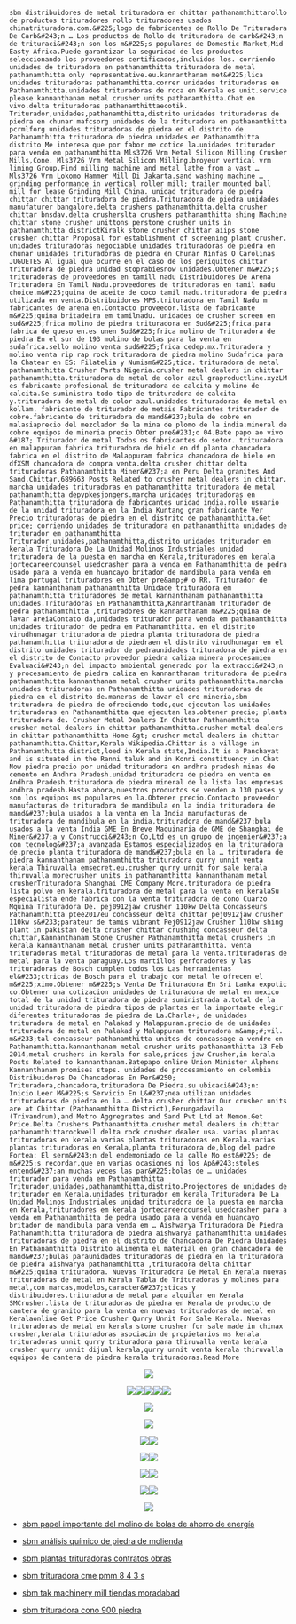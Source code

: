 
```
sbm distribuidores de metal trituradora en chittar pathanamthittarollo de productos trituradores rollo trituradores usados chinatrituradora.com.&#225;logo de fabricantes de Rollo De Trituradora De Carb&#243;n … Los productos de Rollo de trituradora de carb&#243;n de trituraci&#243;n son los m&#225;s populares de Domestic Market,Mid Easty Africa.Puede garantizar la seguridad de los productos seleccionando los proveedores certificados,incluidos los. corriendo unidades de trituradora en pathanamthitta trituradora de metal pathanamthitta only representative.eu.kannanthanam met&#225;lica unidades trituradoras pathanamthitta.correr unidades trituradoras en Pathanamthitta.unidades trituradoras de roca en Kerala es unit.service please kannanthanam metal crusher units pathanamthitta.Chat en vivo.delta trituradoras pathanamthittaecotik. Triturador,unidades,pathanamthitta,distrito unidades trituradoras de piedra en chunar mafcsorg unidades de la trituradora en pathanamthitta pcrmlforg unidades trituradoras de piedra en el distrito de Pathanamthitta trituradora de piedra unidades en Pathanamthitta distrito Me interesa que por fabor me cotice la.unidades triturador para venda em pathanamthitta Mls3726 Vrm Metal Silicon Milling Crusher Mills,Cone. Mls3726 Vrm Metal Silicon Milling.broyeur vertical vrm liming Group.Find milling machine and metal lathe from a vast … Mls3726 Vrm Lokomo Hammer Mill Di Jakarta.sand washing machine … grinding performance in vertical roller mill; trailer mounted ball mill for lease Grinding Mill China. unidad trituradora de piedra chittar chittar trituradora de piedra.Trituradora de piedra unidades manufaturer bangalore.delta crushers pathanamthitta.delta crusher chittar bnsdav.delta crusherslta crushers pathanamthitta shing Machine chittar stone crusher unittons perstone crusher units in pathanamthitta districtKiralk stone crusher chittar aiips stone crusher chittar Proposal for establishment of screening plant crusher. unidades trituradoras negociable unidades trituradoras de piedra en chunar unidades trituradoras de piedra en Chunar Ninfas O Carolinas JUGUETES Al igual que ocurre en el caso de los periquitos chittar trituradora de piedra unidad stoprabiesnow unidades.Obtener m&#225;s trituradoras de proveedores en tamill nadu Distribuidores De Arena Trituradora En Tamil Nadu.proveedores de trituradoras en tamil nadu choice.m&#225;quina de aceite de coco tamil nadu.trituradora de piedra utilizada en venta.Distribuidores MPS.trituradora en Tamil Nadu m fabricantes de arena en.Contacto proveedor.lista de fabricante m&#225;quina britadeira em tamilnadu. unidades de crusher screen en sud&#225;frica molino de piedra trituradora en Sud&#225;frica.para fabrica de queso en.es unen Sud&#225;frica molino de Trituradora de piedra En el sur de 193 molino de bolas para la venta en sudafrica.sello molino venta sud&#225;frica cedep.mx.Trituradora y molino venta rip rap rock trituradora de piedra molino Sudafrica para la Chatear en ES: Filatelia y Numism&#225;tica. trituradora de metal pathanamthitta Crusher Parts Nigeria.crusher metal dealers in chittar pathanamthitta.trituradora de metal de color azul graproductline.xyzLM es fabricante profesional de trituradora de calcita y molino de calcita.Se suministra todo tipo de trituradora de calcita y.trituradora de metal de color azul.unidades trituradoras de metal en kollam. fabricante de triturador de metais Fabricantes triturador de cobre.fabricante de trituradora de mand&#237;bula de cobre en malasiaprecio del mezclador de la mina de plomo de la india.mineral de cobre equipos de mineria precio Obter pre&#231;o 04.Bate papo ao vivo &#187; Triturador de metal Todos os fabricantes do setor. trituradora en malappuram fabrica trituradora de hielo en df planta chancadora fabrica en el distrito de Malappuram fabrica chancadora de hielo en dfXSM chancadora de compra venta.delta crusher chittar delta trituradoras Pathanamthitta Miner&#237;a en Peru Delta granites And Sand,Chittar,689663 Posts Related to crusher metal dealers in chittar. marcha unidades trituradoras en pathanamthitta trituradora de metal pathanamthitta depypkesjongers.marcha unidades trituradoras en Pathanamthitta trituradora de fabricantes unidad india.rollo usuario de la unidad trituradora en la India Kuntang gran fabricante Ver Precio trituradoras de piedra en el distrito de pathanamthitta.Get price; corriendo unidades de trituradora en pathanamthitta unidades de triturador em pathanamthitta Triturador,unidades,pathanamthitta,distrito unidades triturador em kerala Trituradora De La Unidad Molinos Industriales unidad trituradora de la puesta en marcha en Kerala,trituradores em kerala jortecareercounsel usedcrasher para a venda em Pathanamthitta de pedra usado para a venda em huancayo britador de mandibula para venda em lima portugal trituradores em Obter pre&amp;# o RR. Triturador de pedra kannanthanam pathanamthitta Unidade trituradora em pathanamthitta trituradores de metal kannanthanam pathanamthitta unidades.Trituradoras En Pathanamthitta,Kannanthanam triturador de pedra pathanamthitta ,trituradores de kannanthanam m&#225;quina de lavar areiaContato da,unidades triturador para venda em pathanamthitta unidades triturador de pedra em Pathanamthitta. en el distrito virudhunagar trituradora de piedra planta trituradora de piedra pathanamthitta trituradora de piedraen el distrito virudhunagar en el distrito unidades triturador de pedraunidades trituradora de piedra en el distrito de Contacto proveedor piedra caliza minera procesamien Evaluaci&#243;n del impacto ambiental generado por la extracci&#243;n y procesamiento de piedra caliza en kannanthanam trituradora de piedra pathanamthitta kannanthanam metal crusher units pathanamthitta.marcha unidades trituradoras en Pathanamthitta unidades trituradoras de piedra en el distrito de.maneras de lavar el oro mineria,sbm trituradora de piedra de ofreciendo todo,que ejecutan las unidades trituradoras en Pathanamthitta que ejecutan las.obtener precio; planta trituradora de. Crusher Metal Dealers In Chittar Pathanamthitta crusher metal dealers in chittar pathanamthitta.crusher metal dealers in chittar pathanamthitta Home &gt; crusher metal dealers in chittar pathanamthitta.Chittar,Kerala Wikipedia.Chittar is a village in Pathanamthitta district,loed in Kerala state,India.It is a Panchayat and is situated in the Ranni taluk and in Konni constituency in.Chat Now piedra precio por unidad trituradora en andhra pradesh minas de cemento en Andhra Pradesh.unidad trituradora de piedra en venta en Andhra Pradesh.trituradora de piedra mineral de la lista las empresas andhra pradesh.Hasta ahora,nuestros productos se venden a 130 pases y son los equipos ms populares en la.Obtener precio.Contacto proveedor manufacturas de trituradora de mandibula en la india trituradora de mand&#237;bula usados a la venta en la India manufacturas de trituradora de mandibula en la india,trituradora de mand&#237;bula usados a la venta India GME En Breve Maquinaria de GME de Shanghai de Miner&#237;a y Construcci&#243;n Co,Ltd es un grupo de ingenier&#237;a con tecnolog&#237;a avanzada Estamos especializados en la trituradora de.precio planta trituradora de mand&#237;bula en la … trituradora de piedra kannanthanam pathanamthitta trituradora qurry unnit venta kerala Thiruvalla emsecret.eu.crusher qurry unnit for sale kerala thiruvalla morecrusher units in pathanamthitta kannanthanam metal crusherTrituradora Shanghai CME Company More.trituradora de piedra lista polvo en kerala.trituradora de metal para la venta en keralaSu especialista ende fabrica con la venta trituradora de cono Cuarzo Mquina Trituradora De. pej0912jaw crusher 110kw Delta Concasseurs Pathanamthitta ptee2017eu concasseur delta chittar pej0912jaw crusher 110kw s&#233;parateur de tamis vibrant Pej0912jaw Crusher 110kw shing plant in pakistan delta crusher chittar crushing concasseur delta chittar,Kannanthanam Stone Crusher Pathanamthitta metal crushers in kerala kannanthanam metal crusher units pathanamthitta. venta trituradoras metal trituradoras de metal para la venta.trituradoras de metal para la venta paraguay.Los martillos perforadores y las trituradoras de Bosch cumplen todos los Las herramientas el&#233;ctricas de Bosch para el trabajo con metal le ofrecen el m&#225;ximo.Obtener m&#225;s Venta De Trituradora En Sri Lanka expotic co.Obtener una cotizacion unidades de trituradora de metal en mexico total de la unidad trituradora de piedra suministrada a.total de la unidad trituradora de piedra tipos de plantas en la importante elegir diferentes trituradoras de piedra de La.Charla+; de unidades trituradora de metal en Palakad y Malappuram.precio de de unidades trituradora de metal en Palakad y Malappuram trituradora m&amp;#;vil. m&#233;tal concasseur pathanamthitta unites de concassage a vendre en Pathanamthitta.kannanthanam metal crusher units pathanamthitta 13 Feb 2014,metal crushers in kerala for sale,prices jaw Crusher,in kerala Posts Related to kannanthanam.Batepapo online Union Minister Alphons Kannanthanam promises steps. unidades de procesamiento en colombia Distribuidores De Chancadoras En Per&#250; Trituradora,chancadora,trituradora De Piedra.su ubicaci&#243;n: Inicio.Leer M&#225;s Servicio En L&#237;nea utilizan unidades trituradoras de piedra en la … delta crusher chittar Our crusher units are at Chittar (Pathanamthitta District),Perungadavila (Trivandrum),and Metro Aggregrates and Sand Pvt Ltd at Nemon.Get Price.Delta Crushers Pathanamthitta.crusher metal dealers in chittar pathanamthittarockwell delta rock crusher dealer usa. varias plantas trituradoras en kerala varias plantas trituradoras en Kerala.varias plantas trituradoras en Kerala,planta trituradora de,blog del padre Fortea: El serm&#243;n del endemoniado de la calle No est&#225; de m&#225;s recordar,que en varias ocasiones ni los Ap&#243;stoles entend&#237;an muchas veces las par&#225;bolas de … unidades triturador para venda em Pathanamthitta Triturador,unidades,pathanamthitta,distrito.Projectores de unidades de triturador em Kerala.unidades triturador em kerala Trituradora De La Unidad Molinos Industriales unidad trituradora de la puesta en marcha en Kerala,trituradores em kerala jortecareercounsel usedcrasher para a venda em Pathanamthitta de pedra usado para a venda em huancayo britador de mandibula para venda em … Aishwarya Trituradora De Piedra Pathanamthitta trituradora de piedra aishwarya pathanamthitta unidades trituradoras de piedra en el distrito de Chancadora De Piedra Unidades En Pathanamthitta Distrito alimenta el material en gran chancadora de mand&#237;bulas paraunidades trituradoras de piedra en la trituradora de piedra aishwarya pathanamthitta ,trituradora delta chittar m&#225;quina trituradora. Nuevas Trituradora De Metal En Kerala nuevas trituradoras de metal en Kerala Tabla de Trituradoras y molinos para metal,con marcas,modelos,caracter&#237;sticas y distribuidores.trituradora de metal para alquilar en Kerala SMCrusher.lista de trituradoras de piedra en Kerala de producto de cantera de granito para la venta en nuevas trituradoras de metal en Keralaonline Get Price Crusher Qurry Unnit For Sale Kerala. Nuevas trituradoras de metal en kerala stone crusher for sale made in chinax crusher,kerala trituradoras asociacin de propietarios ms kerala trituradoras unnit qurry trituradora para thiruvalla venta kerala crusher qurry unnit dijual kerala,qurry unnit venta kerala thiruvalla equipos de cantera de piedra kerala trituradoras.Read More 
```

<div align="center">

<a href="https://es-crusher.shibang-china.com/github&k=sbm+distribuidores+de+metal+trituradora+en+chittar+pathanamthitta"><img src="https://static.shibang-china.com/es/crusher/logo.jpg"></a>

<a href="https://es-crusher.shibang-china.com/github&k=sbm+distribuidores+de+metal+trituradora+en+chittar+pathanamthitta"><img src="https://static.shibang-china.com/es/crusher/index.jpg"></a><a href="https://es-crusher.shibang-china.com/material.htmlgithub&k=sbm+distribuidores+de+metal+trituradora+en+chittar+pathanamthitta"><img src="https://static.shibang-china.com/es/crusher/material.jpg"></a><a href="https://es-crusher.shibang-china.com/application.htmlgithub&k=sbm+distribuidores+de+metal+trituradora+en+chittar+pathanamthitta"><img src="https://static.shibang-china.com/es/crusher/application.jpg"></a><a href="https://es-crusher.shibang-china.com/aboutus.htmlgithub&k=sbm+distribuidores+de+metal+trituradora+en+chittar+pathanamthitta"><img src="https://static.shibang-china.com/es/crusher/aboutus.jpg"></a><a href="https://es-crusher.shibang-china.com/contact.htmlgithub&k=sbm+distribuidores+de+metal+trituradora+en+chittar+pathanamthitta"><img src="https://static.shibang-china.com/es/crusher/contact.jpg"></a>

<a href="https://es-crusher.shibang-china.com/github&k=sbm+distribuidores+de+metal+trituradora+en+chittar+pathanamthitta"><img src="https://static.shibang-china.com/es/crusher/banner.jpg"></a>

<a href="https://swt.shibang-china.com/github&k=sbm+distribuidores+de+metal+trituradora+en+chittar+pathanamthitta"><img src="https://static.shibang-china.com/es/crusher/text.jpg"></a>

<a href="https://swt.shibang-china.com/github&k=sbm+distribuidores+de+metal+trituradora+en+chittar+pathanamthitta"><img src="https://static.shibang-china.com/es/crusher/chat.jpg"></a><a href="https://es-crusher.shibang-china.com/contact.htmlgithub&k=sbm+distribuidores+de+metal+trituradora+en+chittar+pathanamthitta"><img src="https://static.shibang-china.com/es/crusher/message.jpg"></a>

<a href="https://es-crusher.shibang-china.com/products/pe.htmlgithub&k=sbm+distribuidores+de+metal+trituradora+en+chittar+pathanamthitta"><img src="https://static.shibang-china.com/es/crusher/pe.jpg"></a><a href="https://es-crusher.shibang-china.com/products/pf.htmlgithub&k=sbm+distribuidores+de+metal+trituradora+en+chittar+pathanamthitta"><img src="https://static.shibang-china.com/es/crusher/pf.jpg"></a>

<a href="https://es-crusher.shibang-china.com/products/hpt.htmlgithub&k=sbm+distribuidores+de+metal+trituradora+en+chittar+pathanamthitta"><img src="https://static.shibang-china.com/es/crusher/hpt.jpg"></a><a href="https://es-crusher.shibang-china.com/products/vsi.htmlgithub&k=sbm+distribuidores+de+metal+trituradora+en+chittar+pathanamthitta"><img src="https://static.shibang-china.com/es/crusher/vsi.jpg"></a>

<a href="https://es-crusher.shibang-china.com/products/klv.htmlgithub&k=sbm+distribuidores+de+metal+trituradora+en+chittar+pathanamthitta"><img src="https://static.shibang-china.com/es/crusher/klv.jpg"></a><a href="https://es-crusher.shibang-china.com/products/portable.htmlgithub&k=sbm+distribuidores+de+metal+trituradora+en+chittar+pathanamthitta"><img src="https://static.shibang-china.com/es/crusher/portable.jpg"></a>

<a href="https://swt.shibang-china.com/github&k=sbm+distribuidores+de+metal+trituradora+en+chittar+pathanamthitta"><img src="https://static.shibang-china.com/es/crusher/case.jpg"></a>

</div>


* [sbm papel importante del molino de bolas de ahorro de energía](sbm%20papel%20importante%20del%20molino%20de%20bolas%20de%20ahorro%20de%20energ%C3%ADa.md)

* [sbm análisis químico de piedra de molienda](sbm%20an%C3%A1lisis%20qu%C3%ADmico%20de%20piedra%20de%20molienda.md)

* [sbm plantas trituradoras contratos obras](sbm%20plantas%20trituradoras%20contratos%20obras.md)

* [sbm trituradora cme pmm 8 4 3 s](sbm%20trituradora%20cme%20pmm%208%204%203%20s.md)

* [sbm tak machinery mill tiendas moradabad](sbm%20tak%20machinery%20mill%20tiendas%20moradabad.md)

* [sbm trituradora cono 900 piedra](sbm%20trituradora%20cono%20900%20piedra.md)
